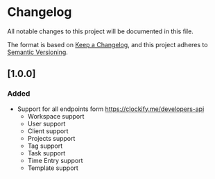 # Changelog
All notable changes to this project will be documented in this file.

The format is based on [Keep a Changelog](https://keepachangelog.com/en/1.0.0/),
and this project adheres to [Semantic Versioning](https://semver.org/spec/v2.0.0.html).

## [1.0.0]
### Added
- Support for all endpoints form https://clockify.me/developers-api
	- Workspace support
	- User support
	- Client support
	- Projects support
	- Tag support
	- Task support
	- Time Entry support
	- Template support

<!-- 
===== Template =====
## [0.0.0]
### Added
### Changed
### Removed 
### Fixed
-->
